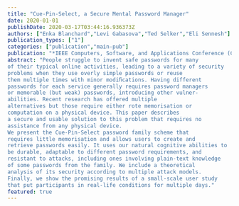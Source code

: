 ```yaml
---
title: "Cue-Pin-Select, a Secure Mental Password Manager"
date: 2020-01-01
publishDate: 2020-03-17T03:44:16.936373Z
authors: ["Enka Blanchard","Levi Gabasova","Ted Selker","Eli Sennesh"]
publication_types: ["1"]
categories: ["publication","main-pub"]
publication: "*IEEE Computers, Software, and Applications Conference (COMPSAC)*"
abstract: "People struggle to invent safe passwords for many
of their typical online activities, leading to a variety of security
problems when they use overly simple passwords or reuse
them multiple times with minor modiﬁcations. Having different
passwords for each service generally requires password managers
or memorable (but weak) passwords, introducing other vulner-
abilities. Recent research has offered multiple
alternatives but those require either rote memorisation or
computation on a physical device. This paper describes
a secure and usable solution to this problem that requires no
assistance from any physical device.
We present the Cue-Pin-Select password family scheme that
requires little memorisation and allows users to create and
retrieve passwords easily. It uses our natural cognitive abilities to
be durable, adaptable to different password requirements, and
resistant to attacks, including ones involving plain-text knowledge
of some passwords from the family. We include a theoretical
analysis of its security according to multiple attack models.
Finally, we show the promising results of a small-scale user study
that put participants in real-life conditions for multiple days."
featured: true
---
```


